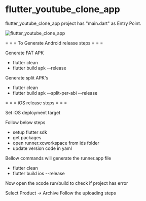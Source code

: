 # flutter_youtube_clone_app

flutter_youtube_clone_app project has "main.dart" as Entry Point.


![flutter_youtube_clone_app](https://user-images.githubusercontent.com/48312656/118349503-8bcb1580-b4fd-11eb-9923-51b0c0c845c1.jpg)


= = = To Generate Android release steps = = =

Generate FAT APK 
- flutter clean 
- flutter build apk --release

Generate split APK's 
- flutter clean
- flutter build apk --split-per-abi --release

= = = iOS release steps = = =

Set iOS deployment target

Follow below steps

- setup flutter sdk
- get packages
- open runner.xcworkspace from ids folder
- update version code in yaml


Bellow commands will generate the runner.app file

- flutter clean
- flutter build ios --release


Now open the xcode run/build to check if project has error

Select Product -> Archive
Follow the uploading steps



